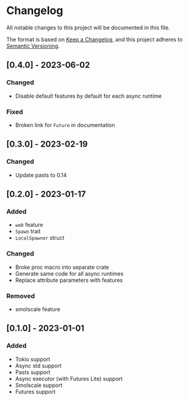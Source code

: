# Changelog
All notable changes to this project will be documented in this file.

The format is based on [Keep a Changelog](https://keepachangelog.com/en/1.0.0/),
and this project adheres to [Semantic Versioning](https://github.com/AldaronLau/semver).

## [0.4.0] - 2023-06-02
### Changed
 - Disable default features by default for each async runtime

### Fixed
 - Broken link for `Future` in documentation

## [0.3.0] - 2023-02-19
### Changed
 - Update pasts to 0.14

## [0.2.0] - 2023-01-17
### Added
 - *`web`* feature 
 - `Spawn` trait
 - `LocalSpawner` struct

### Changed
 - Broke proc macro into separate crate
 - Generate same code for all async runtimes
 - Replace attribute parameters with features

### Removed
 - smolscale feature

## [0.1.0] - 2023-01-01
### Added
 - Tokio support
 - Async std support
 - Pasts support
 - Async executor (with Futures Lite) support
 - Smolscale support
 - Futures support
